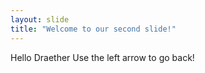 ```yaml
---
layout: slide
title: "Welcome to our second slide!"
---
```

Hello Draether
Use the left arrow to go back!
